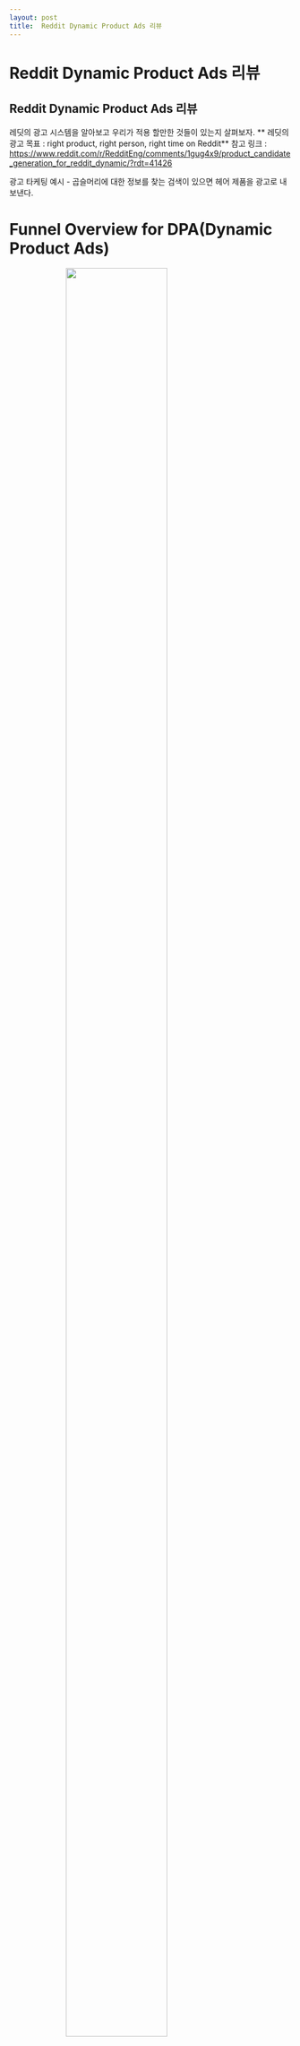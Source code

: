 ```yaml
---
layout: post
title:  Reddit Dynamic Product Ads 리뷰  
---
```


# Reddit Dynamic Product Ads 리뷰
## Reddit Dynamic Product Ads 리뷰  

레딧의 광고 시스템을 알아보고 우리가 적용 할만한 것들이 있는지 살펴보자.
** 레딧의 광고 목표 : right product, right person, right time on Reddit**
참고 링크 : https://www.reddit.com/r/RedditEng/comments/1gug4x9/product_candidate_generation_for_reddit_dynamic/?rdt=41426 

광고 타케팅 예시 - 곱슬머리에 대한 정보를 찾는 검색이 있으면 헤어 제품을 광고로 내보낸다.

# **Funnel Overview for DPA(Dynamic Product Ads)**

<img src="/assets/redditads/ads1.png" width="60%" height="90%" style="display: block; margin: 0 auto;" />

Targeting 

- 광고를 볼 대상자 선정
- various criteria, such as demographics, device or location.

Product Candidate Generation 

- 광고를 할 고객이 타게팅 되면 광고 제품 후보를 생성 한다
- 유저 과거 history 컨텐츠 선호도 제품 범주 등에 따라 생성

Product Select 

- 후보 랭킹
- 다양한 연관성 성과 지표에 따라 랭킹  후 TOP@N이 사용자에게 노출

Auction

- 입찰, 광고 관련성으로 제품을 선정

# **Why and What is Candidate Generation in DPA?**

정적광고와 비교 했을때 많은 제품 중에서 유저의 context와 맥락을 같이 하는 광고를 낮은 응답시간에 동적으로 생성 할수 있다. 사용자의 게시물, 맥락정보를 상품을 추천에 활용하여 가장 관련도가 높은 상품을 추천 한다. 

point → multiple candidate selectors

**Candidate Generation Approaches**

광고 후보 생성시 두가지 영역으로 구분해서 접근하고 있다.

**Modeling**

- Rule-Based Selection: 인기있는 상품, 트랜디 상품등의 점수를 바탕으로 scoring
- Contextual-Based Selection : 서브래딧내 게시물과 상품 설명의 키워드 매칭 반영
- Behavioral-Based Selection:  사용자 구매를 최대화 하기 위한 user-product interection history

Reddit은 위 방법을 결합해서 사용하고 Rule_Based 모델은 콜드스타트를 개선하고 Behavioral-Based는 개인화를 통해 구매활성도에 기여하고  Contextual-Based Selection는 사용자의 관심사를 반영하는 Selector를 구현할수 있다. 

**Serving**

- **Offline :** 빠른 검색을 위한 user-product를 배치 생성하여 데이터베이스에 저장
- **Online:**  광고 요청과 제품간의 실시간 매칭

offline, online 둘다 다들 아시는 장단점이 있죠~

# **A Closer Look: Online Approximate Nearest Neighbor Search with Behavioral-Based Two-Tower Model**

two tower model을 사용한 ANN 매칭 알고리즘 

광고 요청이 들어오면 user-tower 통해 사용자 임베딩을 생성하고 생성된 user-embedding을  ANN 알고리즘으로 product-embedding 과 매칭 한다.  

# **Model Deep Dive**

two-tower model은 추천시스템에서 흔히 사용하는 DL 아키텍처이다. 

두개의 tower이란 user-tower, product-tower를 의미하고 유저와 제품을 각각의 엔티티로 별도록 학습하고 shared embedding 공간에 매핑한다. 

## **Model Architecture, Features, and Labels**

<img src="/assets/redditada/ads2.png" width="60%" height="90%" style="display: block; margin: 0 auto;" />

### **User and Product Embeddings**:

user-specific 피쳐 : engagement, platform etc 

product-specific 피처:  price, catalog, engagement etc

user, product는 각각 high-dimensional-vector로 나타내며 user와 product가 semantic space로 나타낸다.

### **Training with Conversion Events**:

사용자 과거 전환 이벤트를 통한 학습된다.

negative sampling을 통해서 사용자의 관심이 없는 상품을 벡터가 거리를 더욱 멀어지게 학습한다.

## **Model Training and Deployment**

Ray라는 학습 파이프라인이 있음 

<img src="/assets/redditads/ads3.png" width="60%" height="90%" style="display: block; margin: 0 auto;" />

# **Serving Deep Dive**

### **Online ANN (Approximate Nearest Neighbor) Search**

전통적인 접근 방식과 달리 ANN(Approximate Nearest Neighbor)은 유사한 항목을 클러스터링 하여 빠르고 효율적이고 충분히 연관성 높은 매칭 결과를 제공 한다. 

리서치 결과 FAISS(Facebook AI Similarity Search)를 선정했고 FAISS는 인덱스생성시간, 메모리, 검색시간, recall등을 고려했을때 적합하다. 특히 높은 성능을 요구하는 유사도 검색에 적합하다.

사용자 임베딩을 바탕으로 N개의 nearest product embeddings을 검색하는 ANN sidecar를 구현하여 pod내에 패킹되어 배포하여 높은 효율과 높은 성능을 지원 

### **Product Candidate Retrieval Workflow with Online ANN**

<img src="/assets/redditads/ads4.png" width="60%" height="90%" style="display: block; margin: 0 auto;" />

이 그림은 Reddit의 동적 광고 제품 후보 검색 워크플로우를 보여주는 시스템 아키텍처입니다. 주요 구성요소와 데이터 흐름은 다음과 같습니다

- 광고 요청(Ad Request)이 들어오면 Ad Selector를 통해 사용자 쿼리 임베딩이 생성됩니다.
- Embedding Service는 Redis Cache와 Feature Server를 활용하여 광고 요청에 대한 임베딩과 제품 임베딩을 처리합니다.
- Product Ad Shard 내에서는:
    - Online Behavioral-Based Candidate Source가 쿼리 임베딩을 기반으로 관련 제품을 찾습니다
    - ANN Sidecar는 FAISS 인덱스를 사용하여 쿼리 임베딩으로 최근접 제품 임베딩을 검색합니다
    - Light Ranking이 최종 후보들의 순위를 결정합니다
- Product Metadata Delivery 시스템은 Campaign Metadata와 Catalog Service로부터 실시간 제품 정보를 받아 제품 임베딩과 메타데이터를 생성하고 Kafka를 통해 전달합니다. 신규 광고에 대한 처리를 담당합니다.

**Real-Time User Embedding Generation:**

1. 광고 요청이 **Ad Selector**는 **Embedding Service**에 사용자 임베딩 생성 요청을 보냅니다.
2. Embedding Service는 실시간 contextual feature를 더해 user-embedding을 요청한다.24시간 이내 요청에 대한 캐시기능

**Async Batch Product Embedding Generation:**

1. **Product Metadata Delivery Service**는 **Campaign Metadata Delivery Service**와 **Catalog Service**에서 실시간 캠페인의 모든 제품을 가져옵니다.
2. 예정된 시간에 **Product Metadata Delivery Service**는 배치로 제품 임베딩 생성 요청을 **Embedding Service**에 보냅니다. 
3. **Embedding Service**는 제품 타워 모델에서 평가된 배치 제품 임베딩을 반환합니다.
4. **Product Metadata Delivery Service**는 실시간 제품 메타데이터와 제품 임베딩을 **Kafka**에 게시하여 **Product Ad Shard**에서 소비할 수 있도록 합니다.

**Async ANN Index Building**

제품 인덱스는 **Product Ad Shard** 내의 **ANN Sidecar**에 저장됩니다. **ANN Sidecar**는 **PMD**에서 가져온 모든 실시간 제품 임베딩으로 초기화되며, 30초마다 새로 고쳐져 인덱스 공간을 최신 상태로 유지하기 위해 제품 임베딩을 추가, 수정 또는 삭제합니다.

**Candidate Generation and Light Ranking**

1. Product Ad Shard는 upstream으로 부터 맥락, user-embedding 을 받아서 모든 selector에게 요청을 보낸다. 
2. online behavioral-based selector는 ANN Sidcar에 local request를 보내고 ANN 검색을 통해서 빠르게 매칭 결과를 반환한다. 이때 user-embedding과 product-embedding 버전 확인이 중요(당연 버전에 따라 vector space가 완전 달라짐)
3. 모든 후보는 union 되고 랭킹 단계 통해 최종 후보로 정렬 되고 DPA 광고를 구성하고 auction에 참여 

## Additional Information

Two Tower Model 은 하이브리드 추천 모델, 주로 추천에서 사용되는 모델로 두개의 모델(네트워크)가 다른 유형의 입력을 처리하고 이를 결합하여 유사도를 구하는 방식 

임베딩의 특성상 유사한 유저 혹은 아이템은 비슷한 위치로 클러스터링 된다.

user-tower  : 나이, 성별, 취향을 input 으로 사용자의 특성을 학습 

item-tower : 가격, 리뷰, 특성을 input으로 아이템의 특성을 학습 

두개의 타워를  처리해서 사용자가 제품을 좋아할 확률 == 사용자와 제품의 벡터 공간상의 유사도 

<img src="/assets/redditads/ads5.png" width="60%" height="90%" style="display: block; margin: 0 auto;" />

특징

- 병렬 학습
- 각 타워는 다른 종류의 데이터를 입수
- 두 타워의 유사도 측정이 용이

user-item 의 정답셋을 필요함
